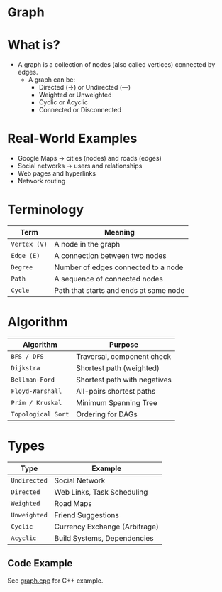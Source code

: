 Graph
=
# What is?
- A graph is a collection of nodes (also called vertices) connected by edges.
    - A graph can be:
        - Directed (→) or Undirected (—)
        - Weighted or Unweighted
        - Cyclic or Acyclic
        - Connected or Disconnected

# Real-World Examples
- Google Maps → cities (nodes) and roads (edges)
- Social networks → users and relationships
- Web pages and hyperlinks
- Network routing

# Terminology
| Term       | Meaning                                |
| ---------- | -------------------------------------- |
| `Vertex (V)` | A node in the graph                    |
| `Edge (E)`   | A connection between two nodes         |
| `Degree `    | Number of edges connected to a node    |
| `Path`       | A sequence of connected nodes          |
| `Cycle`      | Path that starts and ends at same node |

# Algorithm
| Algorithm        | Purpose                      |
| ---------------- | ---------------------------- |
| `BFS / DFS`        | Traversal, component check   |
| `Dijkstra`         | Shortest path (weighted)     |
| `Bellman-Ford`     | Shortest path with negatives |
| `Floyd-Warshall`   | All-pairs shortest paths     |
| `Prim / Kruskal`   | Minimum Spanning Tree        |
| `Topological Sort` | Ordering for DAGs            |

# Types
| Type       | Example                       |
| ---------- | ----------------------------- |
| `Undirected` | Social Network                |
| `Directed`   | Web Links, Task Scheduling    |
| `Weighted`   | Road Maps                     |
| `Unweighted` | Friend Suggestions            |
| `Cyclic`     | Currency Exchange (Arbitrage) |
| `Acyclic`    | Build Systems, Dependencies   |

## Code Example
See [graph.cpp](graph.cpp) for C++ example.
